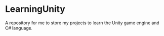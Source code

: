 # LearningUnity
A repository for me to store my projects to learn the Unity game engine and C# language.
